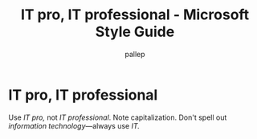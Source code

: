 ﻿---
title: IT pro, IT professional - Microsoft Style Guide
author: pallep
ms.author: pallep
ms.date: 1/19/2018
ms.topic: article
ms.prod: non-product-specific
---

# IT pro, IT professional

Use *IT pro,* not *IT professional*. Note capitalization. Don't spell out *information technology*—always use *IT.*
